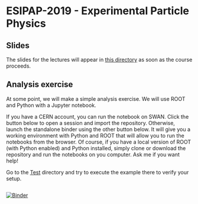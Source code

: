 # ESIPAP-2019 - Experimental Particle Physics

## Slides

The slides for the lectures will appear in [this directory](Slides) as soon as the course proceeds.

## Analysis exercise

At some point, we will make a simple analysis exercise. We will use ROOT and Python with a Jupyter notebook.

If you have a CERN account, you can run the notebook on SWAN. Click the button below to open a session and import the repository. Otherwise, launch the standalone binder using the other button below. It will give you a working environment with Python and ROOT that will allow you to run the notebooks from the browser. Of course, if you have a local version of ROOT (with Python enabled) and Python installed, simply clone or download the repository and run the notebooks on you computer. Ask me if you want help!

Go to the [Test](Test) directory and try to execute the example there to verify your setup.

<a href="https://cern.ch/swanserver/cgi-bin/go/?projurl=https://github.com/marcodelmastro/ESIPAP-2019.git" target="_blank"><img alt="" src="http://swanserver.web.cern.ch/swanserver/images/badge_swan_white_150.png" />

[![Binder](https://mybinder.org/badge_logo.svg)](https://mybinder.org/v2/gh/marcodelmastro/ESIPAP-2019/master)

